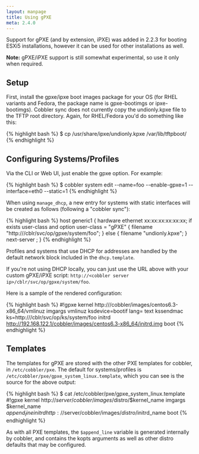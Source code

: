 ```yaml
---
layout: manpage
title: Using gPXE
meta: 2.4.0
---
```


Support for gPXE (and by extension, iPXE) was added in 2.2.3 for booting ESXi5 installations, however it can be used for other installations as well.

<div class="alert alert-info alert-block"><b>Note:</b> gPXE/iPXE support is still somewhat experimental, so use it only when required.</div>

## Setup

First, install the gpxe/ipxe boot images package for your OS (for RHEL variants and Fedora, the package name is gpxe-bootimgs or ipxe-bootimgs). Cobbler sync does not currently copy the undionly.kpxe file to the TFTP root directory. Again, for RHEL/Fedora you'd do something like this:

{% highlight bash %}
$ cp /usr/share/ipxe/undionly.kpxe /var/lib/tftpboot/
{% endhighlight %}

## Configuring Systems/Profiles

Via the CLI or Web UI, just enable the gpxe option. For example:

{% highlight bash %}
$ cobbler system edit --name=foo --enable-gpxe=1 --interface=eth0 --static=1
{% endhighlight %}

When using `manage_dhcp`, a new entry for systems with static interfaces will be created as follows (following a "cobbler sync"):

{% highlight bash %}
    host generic1 {
        hardware ethernet xx:xx:xx:xx:xx:xx;
        if exists user-class and option user-class = "gPXE" {
            filename "http://<cobbler server ip>/cblr/svc/op/gpxe/system/foo";
        } else {
            filename "undionly.kpxe";
        }
        next-server <next-server setting>;
    }
{% endhighlight %}

Profiles and systems that use DHCP for addresses are handled by the default network block included in the `dhcp.template`.

If you're not using DHCP locally, you can just use the URL above with your custom gPXE/iPXE script: `http://<cobbler server ip>/cblr/svc/op/gpxe/system/foo`.

Here is a sample of the rendered configuration:

{% highlight bash %}
#!gpxe
kernel http://<cobbler server ip>/cobbler/images/centos6.3-x86_64/vmlinuz
imgargs vmlinuz  ksdevice=bootif lang= text kssendmac  ks=http://<cobbler server ip>/cblr/svc/op/ks/system/foo
initrd http://192.168.122.1/cobbler/images/centos6.3-x86_64/initrd.img
boot
{% endhighlight %}

## Templates

The templates for gPXE are stored with the other PXE templates for cobbler, in `/etc/cobbler/pxe`. The default for systems/profiles is `/etc/cobbler/pxe/gpxe_system_linux.template`, which you can see is the source for the above output:

{% highlight bash %}
$ cat /etc/cobbler/pxe/gpxe_system_linux.template 
#!gpxe
kernel http://$server/cobbler/images/$distro/$kernel_name
imgargs $kernel_name $append_line
initrd http://$server/cobbler/images/$distro/$initrd_name
boot
{% endhighlight %}

As with all PXE templates, the `$append_line` variable is generated internally by cobbler, and contains the kopts arguments as well as other distro defaults that may be configured.
